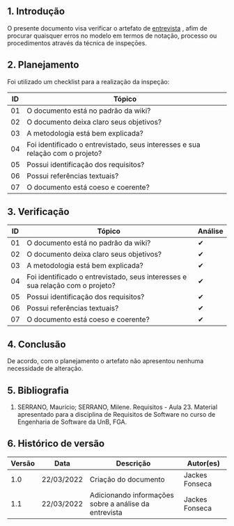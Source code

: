 ## 1. Introdução

O presente documento visa verificar o artefato de [entrevista](../../../../elicitacao/tecnicas-elicitacao/entrevista.md) , afim de procurar quaisquer erros no modelo em termos de notação, processo ou procedimentos através da técnica de inspeçōes.

## 2. Planejamento

Foi utilizado um checklist para a realização da inspeção:

| ID  | Tópico                                                                        |
| --- | ----------------------------------------------------------------------------- |
| 01  | O documento está no padrão da wiki?                                            |
| 02  | O documento deixa claro seus objetivos?                                       |
| 03  | A metodologia está bem explicada?                                             |
| 04  | Foi identificado o entrevistado, seus interesses e sua relação com o projeto? |
| 05  | Possui identificação dos requisitos?                                          |
| 06  | Possui referências textuais?                                                  |
| 07  | O documento está coeso e coerente?                                            |

## 3. Verificação

| ID  | Tópico                                                                        | Análise |
| --- | ----------------------------------------------------------------------------- | ------- |
| 01  | O documento está no padrão da wiki?                                            | ✔       |
| 02  | O documento deixa claro seus objetivos?                                       | ✔       |
| 03  | A metodologia está bem explicada?                                             | ✔       |
| 04  | Foi identificado o entrevistado, seus interesses e sua relação com o projeto? | ✔       |
| 05  | Possui identificação dos requisitos?                                          | ✔       |
| 06  | Possui referências textuais?                                                  | ✔       |
| 07  | O documento está coeso e coerente?                                            | ✔       |

## 4. Conclusão

De acordo, com o planejamento o artefato não apresentou nenhuma necessidade de alteração.

## 5. Bibliografia

1. SERRANO, Maurício; SERRANO, Milene. Requisitos - Aula 23. Material apresentado para a disciplina de Requisitos de Software no curso de Engenharia de Software da UnB, FGA.

## 6. Histórico de versão

| Versão | Data       | Descrição                                             | Autor(es)      |
| ------ | ---------- | ----------------------------------------------------- | -------------- |
| 1.0    | 22/03/2022 | Criação do documento                                  | Jackes Fonseca |
| 1.1    | 22/03/2022 | Adicionando informações sobre a análise da entrevista | Jackes Fonseca |
